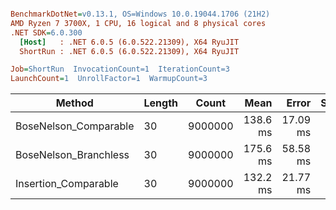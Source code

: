 ``` ini

BenchmarkDotNet=v0.13.1, OS=Windows 10.0.19044.1706 (21H2)
AMD Ryzen 7 3700X, 1 CPU, 16 logical and 8 physical cores
.NET SDK=6.0.300
  [Host]   : .NET 6.0.5 (6.0.522.21309), X64 RyuJIT
  ShortRun : .NET 6.0.5 (6.0.522.21309), X64 RyuJIT

Job=ShortRun  InvocationCount=1  IterationCount=3  
LaunchCount=1  UnrollFactor=1  WarmupCount=3  

```
|                Method | Length |   Count |     Mean |    Error |  StdDev |
|---------------------- |------- |-------- |---------:|---------:|--------:|
| BoseNelson_Comparable |     30 | 9000000 | 138.6 ms | 17.09 ms | 0.94 ms |
| BoseNelson_Branchless |     30 | 9000000 | 175.6 ms | 58.58 ms | 3.21 ms |
|  Insertion_Comparable |     30 | 9000000 | 132.2 ms | 21.77 ms | 1.19 ms |
